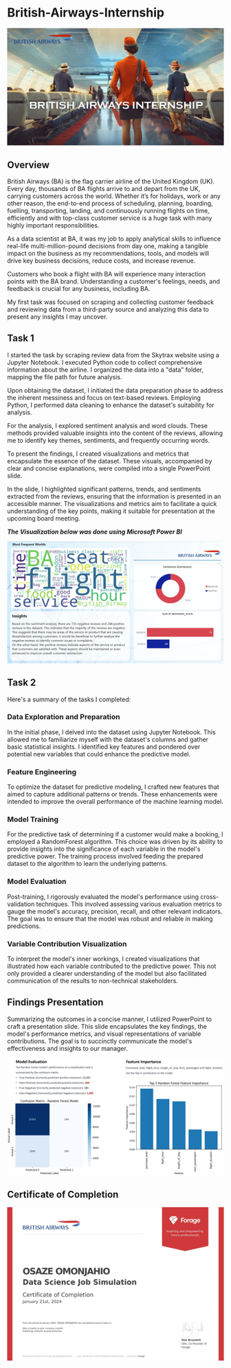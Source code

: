 # British-Airways-Internship

![](cover.jpg)

## Overview

British Airways (BA) is the flag carrier airline of the United Kingdom (UK). Every day, thousands of BA flights arrive to and depart from the UK, carrying customers across the world. Whether it’s for holidays, work or any other reason, the end-to-end process of scheduling, planning, boarding, fuelling, transporting, landing, and continuously running flights on time, efficiently and with top-class customer service is a huge task with many highly important responsibilities.

As a data scientist at BA, it was my job to apply analytical skills to influence real-life multi-million-pound decisions from day one, making a tangible impact on the business as my recommendations, tools, and models will drive key business decisions, reduce costs, and increase revenue.

Customers who book a flight with BA will experience many interaction points with the BA brand. Understanding a customer's feelings, needs, and feedback is crucial for any business, including BA.

My first task was focused on scraping and collecting customer feedback and reviewing data from a third-party source and analyzing this data to present any insights I may uncover.

## Task 1

I started the task by scraping review data from the Skytrax website using a Jupyter Notebook. I executed Python code to collect comprehensive information about the airline. I organized the data into a "data" folder, mapping the file path for future analysis.

Upon obtaining the dataset, I initiated the data preparation phase to address the inherent messiness and focus on text-based reviews. Employing Python, I performed data cleaning to enhance the dataset's suitability for analysis.

For the analysis, I explored sentiment analysis and word clouds. These methods provided valuable insights into the content of the reviews, allowing me to identify key themes, sentiments, and frequently occurring words.

To present the findings, I created visualizations and metrics that encapsulate the essence of the dataset. These visuals, accompanied by clear and concise explanations, were compiled into a single PowerPoint slide.

In the slide, I highlighted significant patterns, trends, and sentiments extracted from the reviews, ensuring that the information is presented in an accessible manner. The visualizations and metrics aim to facilitate a quick understanding of the key points, making it suitable for presentation at the upcoming board meeting.

***The Visualization below was done using Microsoft Power BI***

![](Capture1.JPG)

## Task 2

Here's a summary of the tasks I completed:

### Data Exploration and Preparation
In the initial phase, I delved into the dataset using Jupyter Notebook. This allowed me to familiarize myself with the dataset's columns and gather basic statistical insights. I identified key features and pondered over potential new variables that could enhance the predictive model.

### Feature Engineering
To optimize the dataset for predictive modeling, I crafted new features that aimed to capture additional patterns or trends. These enhancements were intended to improve the overall performance of the machine learning model.

### Model Training
For the predictive task of determining if a customer would make a booking, I employed a RandomForest algorithm. This choice was driven by its ability to provide insights into the significance of each variable in the model's predictive power. The training process involved feeding the prepared dataset to the algorithm to learn the underlying patterns.

### Model Evaluation
Post-training, I rigorously evaluated the model's performance using cross-validation techniques. This involved assessing various evaluation metrics to gauge the model's accuracy, precision, recall, and other relevant indicators. The goal was to ensure that the model was robust and reliable in making predictions.

### Variable Contribution Visualization
To interpret the model's inner workings, I created visualizations that illustrated how each variable contributed to the predictive power. This not only provided a clearer understanding of the model but also facilitated communication of the results to non-technical stakeholders.

## Findings Presentation
Summarizing the outcomes in a concise manner, I utilized PowerPoint to craft a presentation slide. This slide encapsulates the key findings, the model's performance metrics, and visual representations of variable contributions. The goal is to succinctly communicate the model's effectiveness and insights to our manager.

![](Summary.JPG)

## Certificate of Completion

![](British_Airways_completion_certificate.jpg)

